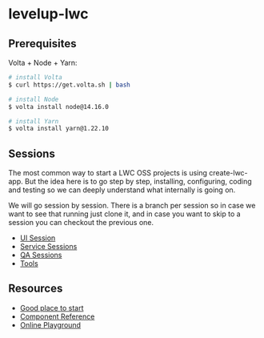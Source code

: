 # levelup-lwc

## Prerequisites

Volta + Node + Yarn:

```bash
# install Volta
$ curl https://get.volta.sh | bash

# install Node
$ volta install node@14.16.0

# install Yarn
$ volta install yarn@1.22.10
```


## Sessions

The most common way to start a LWC OSS projects is using create-lwc-app. But the idea here is to go step by step, installing, configuring, coding and testing so we can deeply understand what internally is going on.

We will go session by session. There is a branch per session so in case we want to see that running just clone it, and in case you want to skip to a session you can checkout the previous one.

* [UI Session](./ui-sessions/readme.md)
* [Service Sessions](./service-sessions/readme.md)
* [QA Sessions](./qa-sessions/readme.md)
* [Tools](./tools/readme.md)



## Resources

- [Good place to start](https://lwc.dev/guide/introduction)
- [Component Reference](https://developer.salesforce.com/docs/component-library)
- [Online Playground](https://webcomponents.dev/create/lwc)
  
